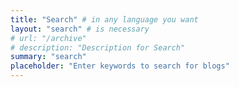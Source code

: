 ```yaml
---
title: "Search" # in any language you want
layout: "search" # is necessary
# url: "/archive"
# description: "Description for Search"
summary: "search"
placeholder: "Enter keywords to search for blogs"
---
```

